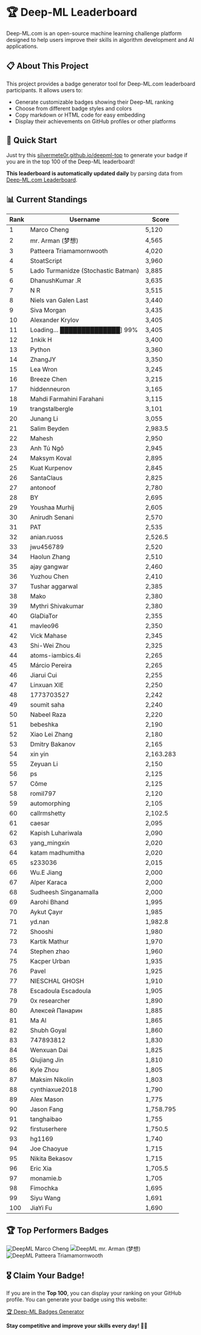 # 🏆 Deep-ML Leaderboard

Deep-ML.com is an open-source machine learning challenge platform designed to help users improve their skills in algorithm development and AI applications.  

## 📋 About This Project

This project provides a badge generator tool for Deep-ML.com leaderboard participants. It allows users to:
- Generate customizable badges showing their Deep-ML ranking
- Choose from different badge styles and colors
- Copy markdown or HTML code for easy embedding
- Display their achievements on GitHub profiles or other platforms

## 🚀 Quick Start

Just try this [silvermete0r.github.io/deepml-top](https://silvermete0r.github.io/deepml-top) to generate your badge if you are in the top 100 of the Deep-ML leaderboard!

**This leaderboard is automatically updated daily** by parsing data from [Deep-ML.com Leaderboard](https://www.deep-ml.com/leaderboard).  

## 📊 Current Standings  

<!-- LEADERBOARD_START -->
| Rank | Username | Score |
|------|---------|-------|
| 1 | Marco Cheng | 5,120 |
| 2 | mr. Arman (梦想) | 4,565 |
| 3 | Patteera Triamamornwooth | 4,020 |
| 4 | StoatScript | 3,960 |
| 5 | Lado Turmanidze (Stochastic Batman) | 3,885 |
| 6 | DhanushKumar .R | 3,635 |
| 7 | N R | 3,515 |
| 8 | Niels van Galen Last | 3,440 |
| 9 | Siva Morgan | 3,435 |
| 10 | Alexander Krylov | 3,405 |
| 11 | Loading… ██████████████] 99% | 3,405 |
| 12 | 1nkik H | 3,400 |
| 13 | Python | 3,360 |
| 14 | ZhangJY | 3,350 |
| 15 | Lea Wron | 3,245 |
| 16 | Breeze Chen | 3,215 |
| 17 | hiddenneuron | 3,165 |
| 18 | Mahdi Farmahini Farahani | 3,115 |
| 19 | trangstalbergle | 3,101 |
| 20 | Junang Li | 3,055 |
| 21 | Salim Beyden | 2,983.5 |
| 22 | Mahesh | 2,950 |
| 23 | Anh Tú Ngô | 2,945 |
| 24 | Maksym Koval | 2,895 |
| 25 | Kuat Kurpenov | 2,845 |
| 26 | SantaClaus | 2,825 |
| 27 | antonoof | 2,780 |
| 28 | BY | 2,695 |
| 29 | Youshaa Murhij | 2,605 |
| 30 | Anirudh Senani | 2,570 |
| 31 | PAT | 2,535 |
| 32 | anian.ruoss | 2,526.5 |
| 33 | jwu456789 | 2,520 |
| 34 | Haolun Zhang | 2,510 |
| 35 | ajay gangwar | 2,460 |
| 36 | Yuzhou Chen | 2,410 |
| 37 | Tushar aggarwal | 2,385 |
| 38 | Mako | 2,380 |
| 39 | Mythri Shivakumar | 2,380 |
| 40 | GlaDiaTor | 2,355 |
| 41 | mavleo96 | 2,350 |
| 42 | Vick Mahase | 2,345 |
| 43 | Shi-Wei Zhou | 2,325 |
| 44 | atoms-iambics.4i | 2,265 |
| 45 | Márcio Pereira | 2,265 |
| 46 | Jiarui Cui | 2,255 |
| 47 | Linxuan XIE | 2,250 |
| 48 | 1773703527 | 2,242 |
| 49 | soumit saha | 2,240 |
| 50 | Nabeel Raza | 2,220 |
| 51 | bebeshka | 2,190 |
| 52 | Xiao Lei Zhang | 2,180 |
| 53 | Dmitry Bakanov | 2,165 |
| 54 | xin yin | 2,163.283 |
| 55 | Zeyuan Li | 2,150 |
| 56 | ps | 2,125 |
| 57 | Côme | 2,125 |
| 58 | romil797 | 2,120 |
| 59 | automorphing | 2,105 |
| 60 | callrmshetty | 2,102.5 |
| 61 | caesar | 2,095 |
| 62 | Kapish Luhariwala | 2,090 |
| 63 | yang_mingxin | 2,020 |
| 64 | katam madhumitha | 2,020 |
| 65 | s233036 | 2,015 |
| 66 | Wu.E Jiang | 2,000 |
| 67 | Alper Karaca | 2,000 |
| 68 | Sudheesh Singanamalla | 2,000 |
| 69 | Aarohi Bhand | 1,995 |
| 70 | Aykut Çayır | 1,985 |
| 71 | yd.nan | 1,982.8 |
| 72 | Shooshi | 1,980 |
| 73 | Kartik Mathur | 1,970 |
| 74 | Stephen zhao | 1,960 |
| 75 | Kacper Urban | 1,935 |
| 76 | Pavel | 1,925 |
| 77 | NIESCHAL GHOSH | 1,910 |
| 78 | Escadoula Escadoula | 1,905 |
| 79 | 0x researcher | 1,890 |
| 80 | Алексей Панарин | 1,885 |
| 81 | Ma Al | 1,865 |
| 82 | Shubh Goyal | 1,860 |
| 83 | 747893812 | 1,830 |
| 84 | Wenxuan Dai | 1,825 |
| 85 | Qiujiang Jin | 1,810 |
| 86 | Kyle Zhou | 1,805 |
| 87 | Maksim Nikolin | 1,803 |
| 88 | cynthiaxue2018 | 1,790 |
| 89 | Alex Mason | 1,775 |
| 90 | Jason Fang | 1,758.795 |
| 91 | tanghaibao | 1,755 |
| 92 | firstuserhere | 1,750.5 |
| 93 | hg1169 | 1,740 |
| 94 | Joe Chaoyue | 1,715 |
| 95 | Nikita Bekasov | 1,715 |
| 96 | Eric Xia | 1,705.5 |
| 97 | monamie.b | 1,705 |
| 98 | Fimochka | 1,695 |
| 99 | Siyu Wang | 1,691 |
| 100 | JiaYi Fu | 1,690 |
<!-- LEADERBOARD_END -->

## 🏆 Top Performers Badges

<!-- BADGES_START -->
![DeepML Marco Cheng](https://img.shields.io/badge/dynamic/json?url=https%3A%2F%2Fraw.githubusercontent.com%2Fsilvermete0r%2Fdeepml-top%2Fmain%2Fbadges.json&query=%24.4091c1a21900bd2c7d3f4e343acddda1.label&prefix=Rank%20&style=for-the-badge&label=%F0%9F%9A%80%20DeepML&color=blue&link=https%3A%2F%2Fwww.deep-ml.com%2Fleaderboard)
![DeepML mr. Arman (梦想)](https://img.shields.io/badge/dynamic/json?url=https%3A%2F%2Fraw.githubusercontent.com%2Fsilvermete0r%2Fdeepml-top%2Fmain%2Fbadges.json&query=%24.1247b1b5b9cd95e98d7ff7438207406f.label&prefix=Rank%20&style=for-the-badge&label=%F0%9F%9A%80%20DeepML&color=blue&link=https%3A%2F%2Fwww.deep-ml.com%2Fleaderboard)
![DeepML Patteera Triamamornwooth](https://img.shields.io/badge/dynamic/json?url=https%3A%2F%2Fraw.githubusercontent.com%2Fsilvermete0r%2Fdeepml-top%2Fmain%2Fbadges.json&query=%24.0eeb1bc570f4ebaca4c3c1d5794e9de9.label&prefix=Rank%20&style=for-the-badge&label=%F0%9F%9A%80%20DeepML&color=blue&link=https%3A%2F%2Fwww.deep-ml.com%2Fleaderboard)
<!-- BADGES_END -->

## 🎖 Claim Your Badge!  

If you are in the **Top 100**, you can display your ranking on your GitHub profile. You can generate your badge using this website:

[🏆 Deep-ML Badges Generator](https://silvermete0r.github.io/deepml-top/)

**Stay competitive and improve your skills every day! 🚀🔥**